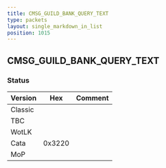 ```yaml
---
title: CMSG_GUILD_BANK_QUERY_TEXT
type: packets
layout: single_markdown_in_list
position: 1015
---
```


## CMSG_GUILD_BANK_QUERY_TEXT

### Status

Version    | Hex        | Comment
---------- | ---------- | ---------- 
Classic    |            |
TBC        |            |
WotLK      |            |
Cata       | 0x3220     |
MoP        |            |